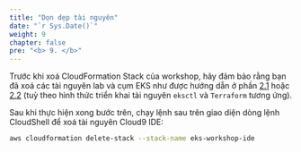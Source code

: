 ```yaml
---
title: "Dọn dẹp tài nguyên"
date: "`r Sys.Date()`"
weight: 9
chapter: false
pre: "<b> 9. </b>"
---
```


Trước khi xoá CloudFormation Stack của workshop, hãy đảm bảo rằng bạn đã xoá các tài nguyên lab và cụm EKS như được hướng dẫn ở phần [2.1](../2-Prerequiste/2.1-eksctl/) hoặc [2.2](../2-Prerequiste/2.2-terraform/) (tuỳ theo hình thức triển khai tài nguyên `eksctl` và `Terraform` tương ứng).

Sau khi thực hiện xong bước trên, chạy lệnh sau trên giao diện dòng lệnh CloudShell để xoá tài nguyên Cloud9 IDE:
```bash
aws cloudformation delete-stack --stack-name eks-workshop-ide
```
